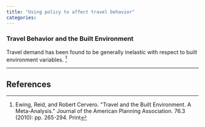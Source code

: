 ```yaml
---
title: "Using policy to affect travel behavior"
categories:
---
```


### Travel Behavior and the Built Environment

Travel demand has been found to be generally inelastic with respect to built environment variables. [^1]

------------------------------------------------------------------------

## References

[^1]: Ewing, Reid, and Robert Cervero. "Travel and the Built Environment. A Meta-Analysis." Journal of the American Planning Association. 76.3 (2010): pp. 265-294. Print
